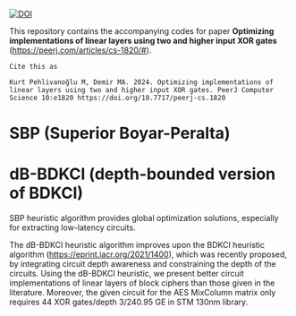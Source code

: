 [![DOI](https://zenodo.org/badge/492541524.svg)](https://zenodo.org/doi/10.5281/zenodo.10080462)


This repository contains the accompanying codes for paper **Optimizing implementations of linear layers using two and higher input XOR gates** (https://peerj.com/articles/cs-1820/#).

```
Cite this as

Kurt Pehlivanoğlu M, Demir MA. 2024. Optimizing implementations of linear layers using two and higher input XOR gates. PeerJ Computer Science 10:e1820 https://doi.org/10.7717/peerj-cs.1820
```



# SBP (Superior Boyar-Peralta) 
# dB-BDKCI (depth-bounded version of BDKCI)

SBP heuristic algorithm provides global optimization solutions, especially for extracting low-latency circuits.

The dB-BDKCI heuristic algorithm improves upon the BDKCI heuristic algorithm (https://eprint.iacr.org/2021/1400), which was recently proposed, by integrating circuit depth awareness and constraining the depth of the circuits. Using the dB-BDKCI heuristic, we present better circuit implementations of linear layers of block ciphers than those given in the literature. Moreover, the given circuit for the AES MixColumn matrix only requires 44 XOR gates/depth 3/240.95 GE in STM 130nm library.
